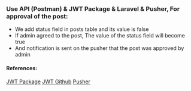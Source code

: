 ### Use API (Postman) & JWT Package & Laravel & Pusher, For approval of the post:
* We add status field in posts table and its value is false
* If admin agreed to the post, The value of the status field will become true
* And notification is sent on the pusher that the post was approved by admin

#### References:
[JWT Package](https://jwt-auth.readthedocs.io/en/develop/)
[JWT Github](https://github.com/tymondesigns/jwt-auth)
[Pusher](https://pusher.com/)
